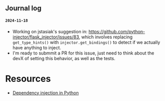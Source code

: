 



## Journal log
#### `2024-11-18`
* Working on jstasiak's suggestion in: https://github.com/python-injector/flask_injector/issues/83, which involves replacing `get_type_hints()` with `injector.get_bindings()` to detect if we actually have anything to inject.
* I'm ready to submmit a PR for this issue, just need to think about the devX of setting this behavior, as well as the tests.



# Resources
* [Dependency injection in Python](https://snyk.io/blog/dependency-injection-python/)